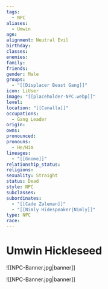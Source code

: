 ```yaml
---
tags:
  - NPC
aliases:
  - Umwin
age: 
alignment: Neutral Evil
birthday: 
classes: 
enemies: 
family: 
friends: 
gender: Male
groups:
  - "[[Displacer Beast Gang]]"
icon: LiUser
image: "[[placeholder-NPC.webp]]"
level: 
location: "[[Canalla]]"
occupations:
  - Gang Leader
origin: 
owns: 
pronounced: 
pronouns:
  - He/Him
lineages:
  - "[[Gnome]]"
relationship_status: 
religions: 
sexuality: Straight
status: Dead
style: NPC
subclasses: 
subordinates:
  - "[[Cade Zaleman]]"
  - "[[Nimly Hidespeaker|Nimly]]"
type: NPC
race:
---
```


# Umwin Hickleseed

![[NPC-Banner.jpg|banner]]

![[NPC-Banner.jpg|banner]]
